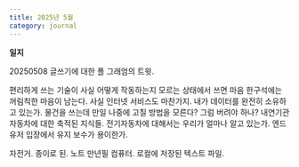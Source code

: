 ```yaml
---
title: 2025년 5월
category: journal
---
```


**일지**

20250508
글쓰기에 대한 폴 그래엄의 트윗.

편리하게 쓰는 기술이 사실 어떻게 작동하는지 모르는 상태에서 쓰면 마음 한구석에는 꺼림칙한 마음이 남는다.
사실 인터넷 서비스도 마찬가지.
내가 데이터를 완전히 소유하고 있는가. 
물건을 쓰는데 만일 나중에 고칠 방법을 모른다? 그럼 버려야 하나?
내연기관 자동차에 대한 축적된 지식들.
전기자동차에 대해서는 우리가 얼마나 알고 있는가. 엔드 유저 입장에서 유지 보수가 용이한가.


자전거.
종이로 된. 노트
만년필
컴퓨터. 로컬에 저장된 텍스트 파일.